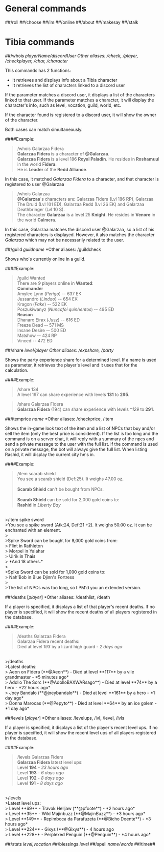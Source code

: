 # General commands
##/roll
##/choose
##/im
##/online
##/about
##/makesay
##/stalk

# Tibia commands
##/whois *playerName/discordUser*
*Other aliases: /check, /player, /checkplayer, /char, /character*

This commands has 2 functions:
* It retrieves and displays info about a Tibia character
* It retrieves the list of characters linked to a discord user

If the parameter matches a discord user, it displays a list of the characters linked to that user. If the parameter matches a character, it will display the character's info, such as level, vocation, guild, world, etc.

If the character found is registered to a discord user, it will show the owner of the character.

Both cases can match simultaneously.


####Example:
>/whois Galarzaa Fidera<br>
>**Galarzaa Fidera** is a character of **@Galarzaa**.<br>
>**Galarzaa Fidera** is a level 186 __Royal Paladin__. He resides in __Roshamuul__ in the world __Fidera__.<br>
>He is __Leader__ of the **Redd Alliance**.<br>

In this case, it matched *Galarzaa Fidera* to a character, and that character is registered to user @Galarzaa

>/whois Galarzaa<br>
>**@Galarzaa**'s characters are: Galarzaa Fidera (Lvl 186 RP), Galarzaa The Druid (Lvl 101 ED), Galarzaa Redd (Lvl 26 EK) and Galarzaa Deathbringer (Lvl 10 S).<br>
>The character **Galarzaa** is a level 25 __Knight__. He resides in __Venore__ in the world __Calmera__.

In this case, Galarzaa matches the discord user @Galarzaa, so a list of his registered characters is displayed. However, it also matches the character *Galarzaa* which may not be necessarily related to the user.

##/guild *guildname*
*Other aliases: /guildcheck

Shows who's currently online in a guild.

####Example:
>/guild Wanted<br>
>There are 9 players online in **Wanted**:<br>
>__Commander__<br>
>    Amylee Lynn (*Perigo*) -- 637 EK<br>
>    Jussandro (*Lindao*) -- 654 EK<br>
>    Kragon (*Fake*) -- 522 EK<br>
>    Poszukiwanyz (*Nuncafoi quinhentos*) -- 495 ED<br>
>__Reason__<br>
>    Dhanaro Eirax (*Jusz*) -- 616 ED<br>
>    Freeze Dead -- 571 MS<br>
>    Insane Desire -- 500 ED<br>
>    Matshow -- 424 RP<br>
>    Vinced -- 472 ED<br>

##/share *level/player*
*Other aliases: /expshare, /party*

Shows the party experience share for a determined level. If a name is used as parameter, it retrieves the player's level and it uses that for the calculation.

####Example:
>/share 134<br>
>A level 197 can share experience with levels **131** to **295**.

>/share Galarzaa Fidera<br>
>**Galarzaa Fidera** (194) can share experience with levels **129* to **291**.

##/itemprice *name*
*Other aliases: /checkprice, /item

Shows the in-game look text of the item and a list of NPCs that buy and/or sell the item (only the best price is considered). If the list is too long and the command is on a server chat, it will reply with a summary of the npcs and send a private message to the user with the full list. If the command is used on a private message, the bot will always give the full list. When listing Rashid, it will display the current city he's in.

####Example:
>/item scarab shield<br>
>You see a scarab shield (Def:25). It weighs 47.00 oz.<br>
><br>
>**Scarab Shield** can't be bought from NPCs.<br>
><br>
>**Scarab Shield** can be sold for 2,000 gold coins to:<br>
>**Rashid** in *Liberty Bay*<br>
<br>
>/item spike sword<br>
>You see a spike sword (Atk:24, Def:21 +2). It weighs 50.00 oz. It can be enchanted with an element. <br>
><br>
>Spike Sword can be bought for 8,000 gold coins from:<br>
>    Flint in Rathleton<br>
>    Morpel in Yalahar<br>
>    Ulrik in Thais<br>
>    *And 18 others.*<br>
><br>
>Spike Sword can be sold for 1,000 gold coins to:<br>
>    Nah'Bob in Blue Djinn's Fortress<br>
><br>
>The list of NPCs was too long, so I PM'd you an extended version.<br>

##/deaths [*player*]
*Other aliases: /deathlist, /death

If a player is specified, it displays a list of that player's recent deaths. If no player is specified, it will show the recent deaths of all players registered in the database.

####Example:
>/deaths Galarzaa Fidera<br>
>Galarzaa Fidera recent deaths:<br>
>    Died at level *193* by a lizard high guard - *2 days ago*<br>
<br>
>/deaths<br>
>Latest deaths:<br>
>    Aeon on Fidera (**@Aeon**) - Died at level **117** by a vile grandmaster - *5 minutes ago*<br>
>    Adollo The Sorc (**@AdolloBAXWARsago**) - Died at level **74** by a hero - *22 hours ago*<br>
>    Joey Bandalo (**@joeybandalo**) - Died at level **161** by a hero - *1 day ago*<br>
>    Donna Marocas (**@Pepyto**) - Died at level **64** by an ice golem - *1 day ago*<br>

##/levels [*player*]
*Other aliases: /levelups, /lvl, /level, /lvls

If a player is specified, it displays a list of the player's recent level ups. If no player is specified, it will show the recent level ups of all players registered in the database.

####Example:
>/levels Galarzaa Fidera<br>
>**Galarzaa Fidera** latest level ups:<br>
>    Level **194** - *23 hours ago*<br>
>    Level **193** - *6 days ago*<br>
>    Level **192** - *8 days ago*<br>
>    Level **191** - *8 days ago*<br>
<br>
>/levels<br>
>Latest level ups:<br>
>    Level **69** - Travok Helljaw (**@pfoote**) - *2 hours ago*<br>
>    Level **35** - Wild Majinbuzz (**@MajinBuzz**) - *3 hours ago*<br>
>    Level **149** - Repimboca da Parafuzeta (**@Bicho Doente**) - *3 hours ago*<br>
>    Level **224** - Gixys (**@Gixys**) - 4 hours ago<br>
>    Level **228** - Perplexed Penguin (**@Penguin**) - *4 hours ago*<br>

##/stats *level,vocation*
##/blessings *level*
##/spell *name/words*
##/time##
